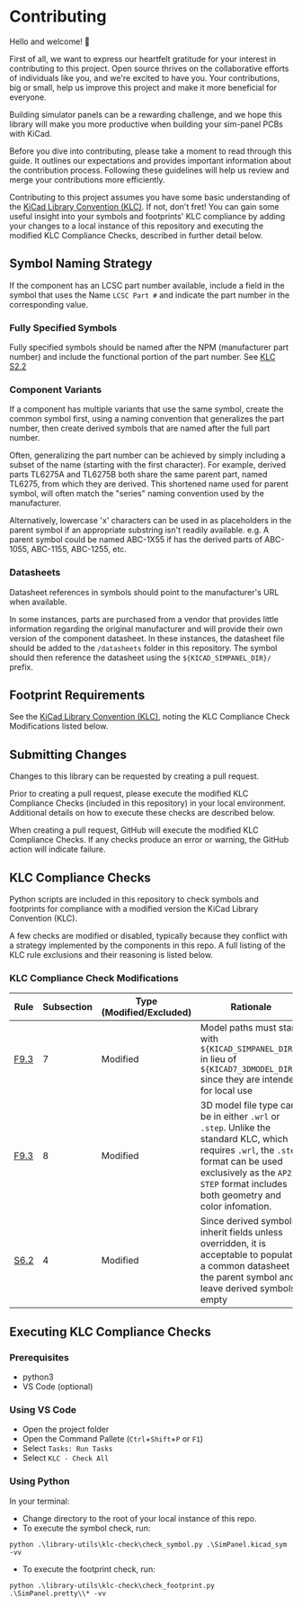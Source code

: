 # Contributing

Hello and welcome! 🌟

First of all, we want to express our heartfelt gratitude for your interest in contributing to this project. Open source thrives on the collaborative efforts of individuals like you, and we're excited to have you. Your contributions, big or small, help us improve this project and make it more beneficial for everyone.

Building simulator panels can be a rewarding challenge, and we hope this library will make you more productive when building your sim-panel PCBs with KiCad.

Before you dive into contributing, please take a moment to read through this guide. It outlines our expectations and provides important information about the contribution process. Following these guidelines will help us review and merge your contributions more efficiently.

Contributing to this project assumes you have some basic understanding of the [KiCad Library Convention (KLC)](https://klc.kicad.org/). If not, don't fret! You can gain some useful insight into your symbols and footprints' KLC compliance by adding your changes to a local instance of this repository and executing the modified KLC Compliance Checks, described in further detail below.

## Symbol Naming Strategy

If the component has an LCSC part number available, include a field in the symbol that uses the Name `LCSC Part #` and indicate the part number in the corresponding value.

### Fully Specified Symbols

Fully specified symbols should be named after the NPM (manufacturer part number) and include the functional portion of the part number. See [KLC S2.2](https://klc.kicad.org/symbol/s2/s2.2/)

### Component Variants

If a component has multiple variants that use the same symbol, create the common symbol first, using a naming convention that generalizes the part number, then create derived symbols that are named after the full part number.

Often, generalizing the part number can be achieved by simply including a subset of the name (starting with the first character). For example, derived parts TL6275A and TL6275B both share the same parent part, named TL6275, from which they are derived. This shortened name used for parent symbol, will often match the "series" naming convention used by the manufacturer.

Alternatively, lowercase 'x' characters can be used in as placeholders in the parent symbol if an appropriate substring isn't readily available. e.g. A parent symbol could be named ABC-1X55 if has the derived parts of ABC-1055, ABC-1155, ABC-1255, etc.

### Datasheets

Datasheet references in symbols should point to the manufacturer's URL when available.

In some instances, parts are purchased from a vendor that provides little information regarding the original manufacturer and will provide their own version of the component datasheet. In these instances, the datasheet file should be added to the `/datasheets` folder in this repository. The symbol should then reference the datasheet using the `${KICAD_SIMPANEL_DIR}/` prefix.

## Footprint Requirements

See the [KiCad Library Convention (KLC)](https://klc.kicad.org/), noting the KLC Compliance Check Modifications listed below.

## Submitting Changes

Changes to this library can be requested by creating a pull request.

Prior to creating a pull request, please execute the modified KLC Compliance Checks (included in this repository) in your local environment. Additional details on how to execute these checks are described below.

When creating a pull request, GitHub will execute the modified KLC Compliance Checks. If any checks produce an error or warning, the GitHub action will indicate failure.

## KLC Compliance Checks

Python scripts are included in this repository to check symbols and footprints for compliance with a modified version the KiCad Library Convention (KLC).

A few checks are modified or disabled, typically because they conflict with a strategy implemented by the components in this repo. A full listing of the KLC rule exclusions and their reasoning is listed below.

### KLC Compliance Check Modifications

| Rule | Subsection | Type (Modified/Excluded) | Rationale                                                                                                                                                                                                                 |
| ---- | ---------- | ------------------------ | ------------------------------------------------------------------------------------------------------------------------------------------------------------------------------------------------------------------------- |
| [F9.3](https://klc.kicad.org/footprint/f9/f9.3/) | 7          | Modified                 | Model paths must start with `${KICAD_SIMPANEL_DIR}/` in lieu of `${KICAD7_3DMODEL_DIR}/` since they are intended for local use                                                                                            |
| [F9.3](https://klc.kicad.org/footprint/f9/f9.3/) | 8          | Modified                 | 3D model file type can be in either `.wrl` or `.step`. Unlike the standard KLC, which requires `.wrl`, the `.step` format can be used exclusively as the `AP214 STEP` format includes both geometry and color infomation. |
| [S6.2](https://klc.kicad.org/symbol/s6/s6.2/) | 4          | Modified                 | Since derived symbols inherit fields unless overridden, it is acceptable to populate a common datasheet in the parent symbol and leave derived symbols empty                                                              |

## Executing KLC Compliance Checks

### Prerequisites

- python3
- VS Code (optional)

### Using VS Code

- Open the project folder
- Open the Command Pallete (`Ctrl`+`Shift`+`P` or `F1`)
- Select `Tasks: Run Tasks`
- Select `KLC - Check All`

### Using Python

In your terminal:

- Change directory to the root of your local instance of this repo.
- To execute the symbol check, run:

```shell
python .\library-utils\klc-check\check_symbol.py .\SimPanel.kicad_sym -vv
```

- To execute the footprint check, run:

```shell
python .\library-utils\klc-check\check_footprint.py .\SimPanel.pretty\\* -vv
```
